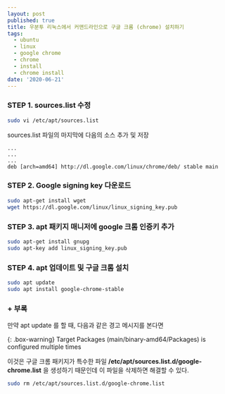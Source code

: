 ```yaml
---
layout: post
published: true
title: 우분투 리눅스에서 커맨드라인으로 구글 크롬 (chrome) 설치하기
tags:
  - ubuntu
  - linux
  - google chrome
  - chrome
  - install
  - chrome install
date: '2020-06-21'
---
```

### STEP 1. sources.list 수정

```bash
sudo vi /etc/apt/sources.list
```

sources.list 파일의 마지막에 다음의 소스 추가 및 저장

```
...
...
...
deb [arch=amd64] http://dl.google.com/linux/chrome/deb/ stable main
```

### STEP 2. Google signing key 다운로드

```bash
sudo apt-get install wget
wget https://dl.google.com/linux/linux_signing_key.pub
```

### STEP 3. apt 패키지 매니저에 google 크롬 인증키 추가

```bash
sudo apt-get install gnupg
sudo apt-key add linux_signing_key.pub
```

### STEP 4. apt 업데이트 및 구글 크롬 설치

```bash
sudo apt update
sudo apt install google-chrome-stable
```

### + 부록

만약 apt update 를 할 때, 다음과 같은 경고 메시지를 본다면

{: .box-warning} Target Packages (main/binary-amd64/Packages) is configured multiple times

이것은 구글 크롬 패키지가 특수한 파일 **/etc/apt/sources.list.d/google-chrome.list** 을 생성하기 때문인데 이 파일을 삭제하면 해결할 수 있다.

```bash
sudo rm /etc/apt/sources.list.d/google-chrome.list
```
